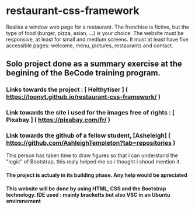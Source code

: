 # restaurant-css-framework
Realise a window web page for a restaurant. The franchise is fictive, but the type of food (burger, pizza, asian, …​) is your choice.  The website must be responsive, at least for small and medium screens. It must at least have five accessible pages: welcome, menu, pictures, restaurants and contact.


## Solo project done as a summary exercise at the begining of the  BeCode training program. 

### Links towards the project :  [ Helthytiser  ] (  https://loonyt.github.io/restaurant-css-framework/   )

### Link towards the site i used for the images free of rights : [ Pixabay     ] (  https://pixabay.com/fr/     )

### Link towards the github of a fellow student, [Asheleigh] ( https://github.com/AshleighTempleton?tab=repositories ) 

This person has taken time to draw figures so that i can understand the "logic" of Bootstrap, this realy helped me so i thought i shoud mention it. 


#### The project is actualy in its building phase. Any help would be apreciated

#### This website will be done by using HTML, CSS and the Bootstrap technology. IDE used : mainly bracketts but also VSC in an Ubuntu environement 


